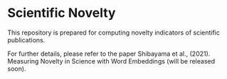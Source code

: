 # Scientific Novelty

This repository is prepared for computing novelty indicators of scientific publications.

For further details, please refer to the paper Shibayama et al., (2021). Measuring Novelty in Science with Word Embeddings (will be released soon). 



